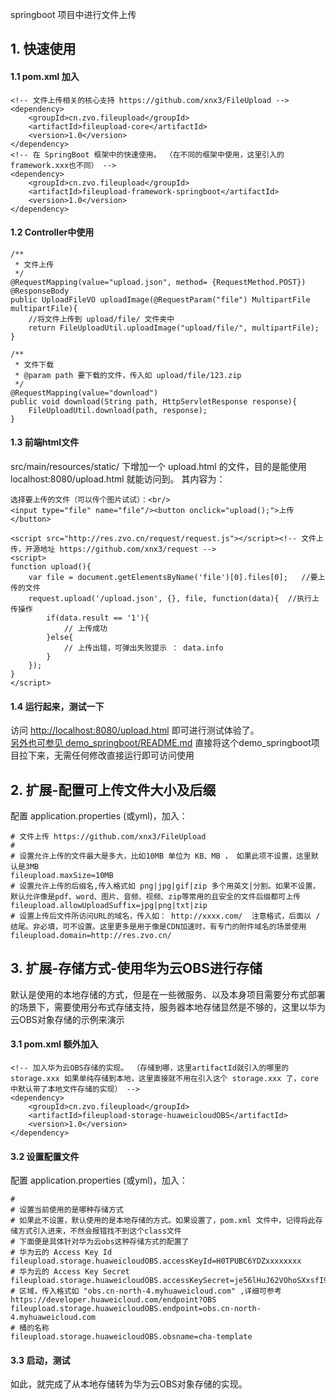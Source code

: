 springboot 项目中进行文件上传  

## 1. 快速使用

#### 1.1 pom.xml 加入

````
<!-- 文件上传相关的核心支持 https://github.com/xnx3/FileUpload -->
<dependency> 
	<groupId>cn.zvo.fileupload</groupId>
	<artifactId>fileupload-core</artifactId>
	<version>1.0</version>
</dependency>
<!-- 在 SpringBoot 框架中的快速使用。 （在不同的框架中使用，这里引入的framework.xxx也不同） -->
<dependency> 
	<groupId>cn.zvo.fileupload</groupId>
	<artifactId>fileupload-framework-springboot</artifactId>
	<version>1.0</version>
</dependency> 
````

#### 1.2 Controller中使用

````
/**
 * 文件上传
 */
@RequestMapping(value="upload.json", method= {RequestMethod.POST})
@ResponseBody
public UploadFileVO uploadImage(@RequestParam("file") MultipartFile multipartFile){
	//将文件上传到 upload/file/ 文件夹中
	return FileUploadUtil.uploadImage("upload/file/", multipartFile);
}

/**
 * 文件下载
 * @param path 要下载的文件，传入如 upload/file/123.zip
 */
@RequestMapping(value="download")
public void download(String path, HttpServletResponse response){
	FileUploadUtil.download(path, response);
}
````

#### 1.3 前端html文件
src/main/resources/static/ 下增加一个 upload.html 的文件，目的是能使用 localhost:8080/upload.html 就能访问到。 其内容为：

````
选择要上传的文件（可以传个图片试试）：<br/>
<input type="file" name="file"/><button onclick="upload();">上传</button>

<script src="http://res.zvo.cn/request/request.js"></script><!-- 文件上传，开源地址 https://github.com/xnx3/request -->
<script>
function upload(){
	var file = document.getElementsByName('file')[0].files[0];	 //要上传的文件
	request.upload('/upload.json', {}, file, function(data){  //执行上传操作
		if(data.result == '1'){
			// 上传成功
		}else{
			// 上传出错，可弹出失败提示 ： data.info
		}
	});
}
</script>
````

#### 1.4 运行起来，测试一下
访问 [http://localhost:8080/upload.html](http://localhost:8080/upload.html) 即可进行测试体验了。   
[另外也可参见 demo_springboot/README.md](../demo_springboot/) 直接将这个demo_springboot项目拉下来，无需任何修改直接运行即可访问使用

## 2. 扩展-配置可上传文件大小及后缀

配置 application.properties (或yml)，加入：  

````
# 文件上传 https://github.com/xnx3/FileUpload
#
# 设置允许上传的文件最大是多大，比如10MB 单位为 KB、MB ， 如果此项不设置，这里默认是3MB
fileupload.maxSize=10MB
# 设置允许上传的后缀名,传入格式如 png|jpg|gif|zip 多个用英文|分割。如果不设置，默认允许像是pdf、word、图片、音频、视频、zip等常用的且安全的文件后缀都可上传
fileupload.allowUploadSuffix=jpg|png|txt|zip
# 设置上传后文件所访问URL的域名，传入如： http://xxxx.com/  注意格式，后面以 / 结尾。非必填，可不设置。这里更多是用于像是CDN加速时，有专门的附件域名的场景使用
fileupload.domain=http://res.zvo.cn/
````

## 3. 扩展-存储方式-使用华为云OBS进行存储

默认是使用的本地存储的方式，但是在一些微服务、以及本身项目需要分布式部署的场景下，需要使用分布式存储支持，服务器本地存储显然是不够的，这里以华为云OBS对象存储的示例来演示  

#### 3.1 pom.xml 额外加入

````
<!-- 加入华为云OBS存储的实现。 （存储到哪，这里artifactId就引入的哪里的 storage.xxx 如果单纯存储到本地，这里直接就不用在引入这个 storage.xxx 了，core中默认带了本地文件存储的实现） -->
<dependency> 
    <groupId>cn.zvo.fileupload</groupId>
    <artifactId>fileupload-storage-huaweicloudOBS</artifactId>
    <version>1.0</version>
</dependency>
````

#### 3.2 设置配置文件

配置 application.properties (或yml)，加入：

````
#
# 设置当前使用的是哪种存储方式
# 如果此不设置，默认使用的是本地存储的方式。如果设置了，pom.xml 文件中，记得将此存储方式引入进来，不然会报错找不到这个class文件
# 下面便是具体针对华为云obs这种存储方式的配置了
# 华为云的 Access Key Id
fileupload.storage.huaweicloudOBS.accessKeyId=H0TPUBC6YDZxxxxxxxx
# 华为云的 Access Key Secret
fileupload.storage.huaweicloudOBS.accessKeySecret=je56lHuJ62VOhoSXxsfI9InmPAtVY9xxxxxxx
# 区域，传入格式如 "obs.cn-north-4.myhuaweicloud.com" ,详细可参考 https://developer.huaweicloud.com/endpoint?OBS
fileupload.storage.huaweicloudOBS.endpoint=obs.cn-north-4.myhuaweicloud.com
# 桶的名称
fileupload.storage.huaweicloudOBS.obsname=cha-template
````

#### 3.3 启动，测试
如此，就完成了从本地存储转为华为云OBS对象存储的实现。
